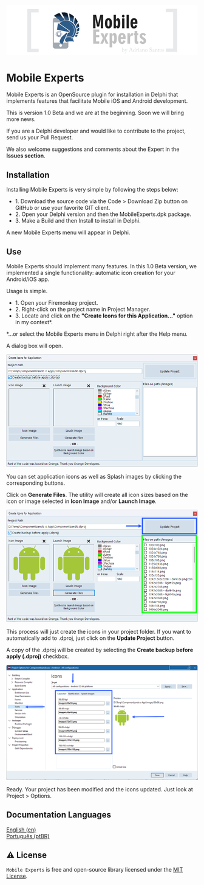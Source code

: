 <p align="center">
  <a href="https://github.com/adrianosantostreina/MobileExperts/blob/master/images/logo.png">
    <img alt="Mobile Experts" src="https://github.com/adrianosantostreina/MobileExperts/blob/master/images/logo.png">
  </a>  
</p>

# Mobile Experts
Mobile Experts is an OpenSource plugin for installation in Delphi that implements features that facilitate Mobile iOS and Android development.

This is version 1.0 Beta and we are at the beginning. Soon we will bring more news.

If you are a Delphi developer and would like to contribute to the project, send us your Pull Request.

We also welcome suggestions and comments about the Expert in the <b>Issues section</b>.

## Installation
Installing Mobile Experts is very simple by following the steps below:

<ul>
  <li>1. Download the source code via the Code > Download Zip button on GitHub or use your favorite GIT client.</li>
  <li>2. Open your Delphi version and then the MobileExperts.dpk package.</li>
  <li>3. Make a Build and then Install to install in Delphi.</li>
</ul>

A new Mobile Experts menu will appear in Delphi.

## Use
Mobile Experts should implement many features. In this 1.0 Beta version, we implemented a single functionality: automatic icon creation for your Android/iOS app.

Usage is simple.

<ul>
   <li>1. Open your Firemonkey project.</li>
   <li>2. Right-click on the project name in Project Manager.</li>
   <li>3. Locate and click on the <b>"Create Icons for this Application..."</b> option in my context*.</li>
</ul>

*...or select the Mobile Experts menu in Delphi right after the Help menu.

A dialog box will open.</br>

<p align="center">
  <a href="https://github.com/adrianosantostreina/MobileExperts/blob/master/images/dialog_icons.png">
    <img alt="Mobile Experts" src="https://github.com/adrianosantostreina/MobileExperts/blob/master/images/dialog_icons.png">
  </a>  
</p>

You can set application icons as well as Splash images by clicking the corresponding buttons.

Click on <b>Generate Files</b>.
The utility will create all icon sizes based on the icon or image selected in <b>Icon Image</b> and/or <b>Launch Image</b>.

<p align="center">
  <a href="https://github.com/adrianosantostreina/MobileExperts/blob/master/images/dialog_finish.png">
    <img alt="Mobile Experts" src="https://github.com/adrianosantostreina/MobileExperts/blob/master/images/dialog_finish.png">
  </a>  
</p>

This process will just create the icons in your project folder.
If you want to automatically add to .dproj, just click on the <b>Update Project</b> button.

A copy of the .dproj will be created by selecting the <b>Create backup before apply (.dproj)</b> checkbox.

<p align="center">
  <a href="https://github.com/adrianosantostreina/MobileExperts/blob/master/images/project_modify.png">
    <img alt="Mobile Experts" src="https://github.com/adrianosantostreina/MobileExperts/blob/master/images/project_modify.png">
  </a>  
</p>

Ready. Your project has been modified and the icons updated. Just look at Project > Options.

## Documentation Languages
[English (en)](https://github.com/adrianosantostreina/MobileExperts/blob/master/README.md)<br>
[Português (ptBR)](https://github.com/adrianosantostreina/MobileExperts/blob/master/README-ptBR.md)<br>

## ⚠️ License
`Mobile Experts` is free and open-source library licensed under the [MIT License](https://github.com/adrianosantostreina/MobileExperts/blob/master/LICENSE). 

